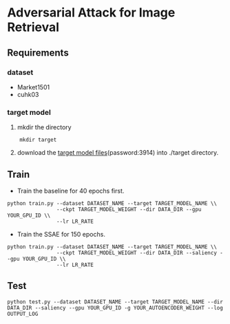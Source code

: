 # Adversarial Attack for Image Retrieval

## Requirements

### dataset

*  Market1501
* cuhk03

### target model 
1. mkdir the directory
```shell
    mkdir target
```

2. download the [target model files](https://pan.baidu.com/s/18lVuCO2knotUzD8oNUI3fg)(password:3914) into ./target directory.

## Train 

* Train the baseline for 40 epochs first.

```shell
python train.py --dataset DATASET_NAME --target TARGET_MODEL_NAME \\
				--ckpt TARGET_MODEL_WEIGHT --dir DATA_DIR --gpu YOUR_GPU_ID \\
				--lr LR_RATE 
```

* Train the SSAE for 150 epochs.

```shell
python train.py --dataset DATASET_NAME --target TARGET_MODEL_NAME \\
				--ckpt TARGET_MODEL_WEIGHT --dir DATA_DIR --saliency --gpu YOUR_GPU_ID \\
				--lr LR_RATE 
```

## Test

```shell
python test.py --dataset DATASET_NAME --target TARGET_MODEL_NAME --dir DATA_DIR --saliency --gpu YOUR_GPU_ID -g YOUR_AUTOENCODER_WEIGHT --log OUTPUT_LOG
```

